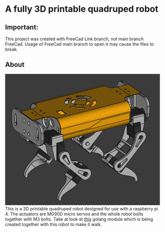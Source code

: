 # A fully 3D printable quadruped robot
## Important:
This project was created with FreeCad Link branch, not main branch FreeCad. Usage of FreeCad main branch to open it may cause the files to break.
## About
 ![Render](Model.png) \
This is a 3D printable quadruped robot designed for use with a raspberry pi 4. The actuators are MG90D micro servos and the whole robot bolts together with M3 bolts. Take at look at [this](http://github.com/JoshPattman/spotpuppy-go) golang module which is being created together with this robot to make it walk.
